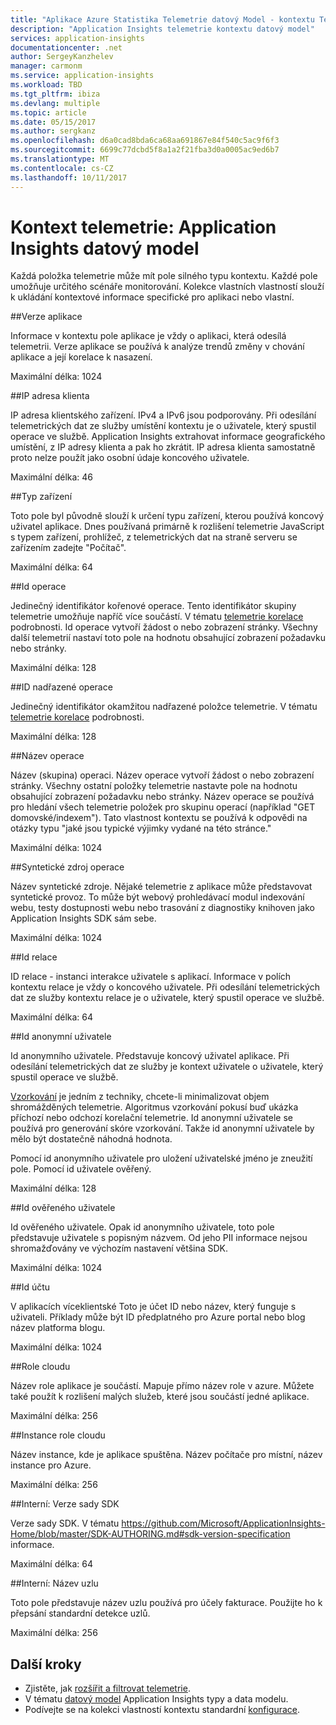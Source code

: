 ```yaml
---
title: "Aplikace Azure Statistika Telemetrie datový Model - kontextu Telemetrie | Microsoft Docs"
description: "Application Insights telemetrie kontextu datový model"
services: application-insights
documentationcenter: .net
author: SergeyKanzhelev
manager: carmonm
ms.service: application-insights
ms.workload: TBD
ms.tgt_pltfrm: ibiza
ms.devlang: multiple
ms.topic: article
ms.date: 05/15/2017
ms.author: sergkanz
ms.openlocfilehash: d6a0cad8bda6ca68aa691867e84f540c5ac9f6f3
ms.sourcegitcommit: 6699c77dcbd5f8a1a2f21fba3d0a0005ac9ed6b7
ms.translationtype: MT
ms.contentlocale: cs-CZ
ms.lasthandoff: 10/11/2017
---
```

# <a name="telemetry-context-application-insights-data-model"></a>Kontext telemetrie: Application Insights datový model

Každá položka telemetrie může mít pole silného typu kontextu. Každé pole umožňuje určitého scénáře monitorování. Kolekce vlastních vlastností slouží k ukládání kontextové informace specifické pro aplikaci nebo vlastní.


##<a name="application-version"></a>Verze aplikace

Informace v kontextu pole aplikace je vždy o aplikaci, která odesílá telemetrii. Verze aplikace se používá k analýze trendů změny v chování aplikace a její korelace k nasazení.

Maximální délka: 1024


##<a name="client-ip-address"></a>IP adresa klienta

IP adresa klientského zařízení. IPv4 a IPv6 jsou podporovány. Při odesílání telemetrických dat ze služby umístění kontextu je o uživatele, který spustil operace ve službě. Application Insights extrahovat informace geografického umístění, z IP adresy klienta a pak ho zkrátit. IP adresa klienta samostatně proto nelze použít jako osobní údaje koncového uživatele. 

Maximální délka: 46


##<a name="device-type"></a>Typ zařízení

Toto pole byl původně slouží k určení typu zařízení, kterou používá koncový uživatel aplikace. Dnes používaná primárně k rozlišení telemetrie JavaScript s typem zařízení, prohlížeč, z telemetrických dat na straně serveru se zařízením zadejte "Počítač".

Maximální délka: 64


##<a name="operation-id"></a>Id operace

Jedinečný identifikátor kořenové operace. Tento identifikátor skupiny telemetrie umožňuje napříč více součástí. V tématu [telemetrie korelace](application-insights-correlation.md) podrobnosti. Id operace vytvoří žádost o nebo zobrazení stránky. Všechny další telemetrií nastaví toto pole na hodnotu obsahující zobrazení požadavku nebo stránky. 

Maximální délka: 128


##<a name="parent-operation-id"></a>ID nadřazené operace

Jedinečný identifikátor okamžitou nadřazené položce telemetrie. V tématu [telemetrie korelace](application-insights-correlation.md) podrobnosti.

Maximální délka: 128


##<a name="operation-name"></a>Název operace

Název (skupina) operaci. Název operace vytvoří žádost o nebo zobrazení stránky. Všechny ostatní položky telemetrie nastavte pole na hodnotu obsahující zobrazení požadavku nebo stránky. Název operace se používá pro hledání všech telemetrie položek pro skupinu operací (například "GET domovské/indexem"). Tato vlastnost kontextu se používá k odpovědi na otázky typu "jaké jsou typické výjimky vydané na této stránce."

Maximální délka: 1024


##<a name="synthetic-source-of-the-operation"></a>Syntetické zdroj operace

Název syntetické zdroje. Nějaké telemetrie z aplikace může představovat syntetické provoz. To může být webový prohledávací modul indexování webu, testy dostupnosti webu nebo trasování z diagnostiky knihoven jako Application Insights SDK sám sebe.

Maximální délka: 1024


##<a name="session-id"></a>Id relace

ID relace - instanci interakce uživatele s aplikací. Informace v polích kontextu relace je vždy o koncového uživatele. Při odesílání telemetrických dat ze služby kontextu relace je o uživatele, který spustil operace ve službě.

Maximální délka: 64


##<a name="anonymous-user-id"></a>Id anonymní uživatele

Id anonymního uživatele. Představuje koncový uživatel aplikace. Při odesílání telemetrických dat ze služby je kontext uživatele o uživatele, který spustil operace ve službě.

[Vzorkování](app-insights-sampling.md) je jedním z techniky, chcete-li minimalizovat objem shromážděných telemetrie. Algoritmus vzorkování pokusí buď ukázka příchozí nebo odchozí korelační telemetrie. Id anonymní uživatele se používá pro generování skóre vzorkování. Takže id anonymní uživatele by mělo být dostatečně náhodná hodnota. 

Pomocí id anonymního uživatele pro uložení uživatelské jméno je zneužití pole. Pomocí id uživatele ověřený.

Maximální délka: 128


##<a name="authenticated-user-id"></a>Id ověřeného uživatele

Id ověřeného uživatele. Opak id anonymního uživatele, toto pole představuje uživatele s popisným názvem. Od jeho PII informace nejsou shromažďovány ve výchozím nastavení většina SDK.

Maximální délka: 1024


##<a name="account-id"></a>Id účtu

V aplikacích víceklientské Toto je účet ID nebo název, který funguje s uživateli. Příklady může být ID předplatného pro Azure portal nebo blog název platforma blogu.

Maximální délka: 1024


##<a name="cloud-role"></a>Role cloudu

Název role aplikace je součástí. Mapuje přímo název role v azure. Můžete také použít k rozlišení malých služeb, které jsou součástí jedné aplikace.

Maximální délka: 256


##<a name="cloud-role-instance"></a>Instance role cloudu

Název instance, kde je aplikace spuštěna. Název počítače pro místní, název instance pro Azure.

Maximální délka: 256


##<a name="internal-sdk-version"></a>Interní: Verze sady SDK

Verze sady SDK. V tématu https://github.com/Microsoft/ApplicationInsights-Home/blob/master/SDK-AUTHORING.md#sdk-version-specification informace.

Maximální délka: 64


##<a name="internal-node-name"></a>Interní: Název uzlu

Toto pole představuje název uzlu používá pro účely fakturace. Použijte ho k přepsání standardní detekce uzlů.

Maximální délka: 256


## <a name="next-steps"></a>Další kroky

- Zjistěte, jak [rozšířit a filtrovat telemetrie](app-insights-api-filtering-sampling.md).
- V tématu [datový model](application-insights-data-model.md) Application Insights typy a data modelu.
- Podívejte se na kolekci vlastností kontextu standardní [konfigurace](app-insights-configuration-with-applicationinsights-config.md#telemetry-initializers-aspnet).
